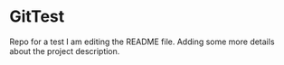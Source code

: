 # GitTest
Repo for a test
I am editing the README file. Adding some more details about the project description.
